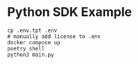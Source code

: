 # Python SDK Example

``` shell
cp .env.tpt .env
# manually add license to .env
docker compose up
poetry shell
python3 main.py
```
